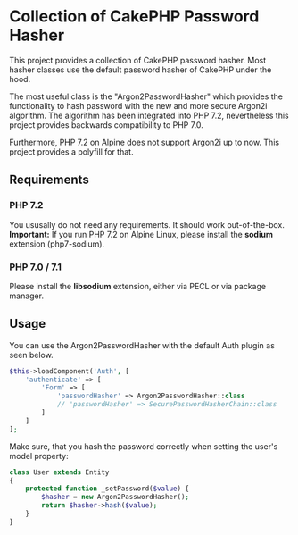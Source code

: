 # Collection of CakePHP Password Hasher

This project provides a collection of CakePHP password hasher.
Most hasher classes use the default password hasher of CakePHP under the hood.

The most useful class is the "Argon2PasswordHasher" which provides the functionality to hash password with the new and more secure Argon2i algorithm.
The algorithm has been integrated into PHP 7.2, nevertheless this project provides backwards compatibility to PHP 7.0.

Furthermore, PHP 7.2 on Alpine does not support Argon2i up to now. This project provides a polyfill for that.


## Requirements

### PHP 7.2
You ususally do not need any requirements. It should work out-of-the-box. <br>
__Important:__ If you run PHP 7.2 on Alpine Linux, please install the __sodium__ extension (php7-sodium).


### PHP 7.0 / 7.1

Please install the __libsodium__ extension, either via PECL or via package manager.


## Usage

You can use the Argon2PasswordHasher with the default Auth plugin as seen below.

```php
$this->loadComponent('Auth', [
    'authenticate' => [
        'Form' => [
            'passwordHasher' => Argon2PasswordHasher::class
            // 'passwordHasher' => SecurePasswordHasherChain::class
        ]
    ]
];
```

Make sure, that you hash the password correctly when setting the user's model property:
```php
class User extends Entity
{
    protected function _setPassword($value) {
        $hasher = new Argon2PasswordHasher();
        return $hasher->hash($value);
    }
}
```
